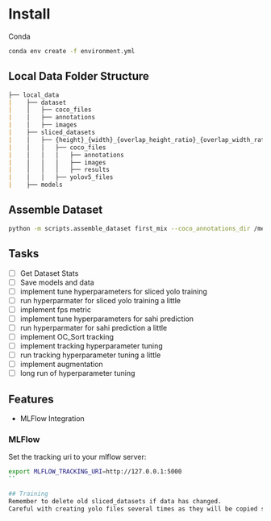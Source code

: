 # Install
Conda
```bash
conda env create -f environment.yml
``` 

## Local Data Folder Structure
```markdown
├── local_data
|    ├── dataset
|    │   ├── coco_files
|    │   ├── annotations
|    │   ├── images
|    ├── sliced_datasets
|    │   ├── {height}_{width}_{overlap_height_ratio}_{overlap_width_ratio}_{min_area_ratio} 
|    │   │   ├── coco_files
|    │   │   │   ├── annotations
|    │   │   │   ├── images
|    │   │   │   ├── results
|    │   │   ├── yolov5_files
|    ├── models
```

## Assemble Dataset
```bash
python -m scripts.assemble_dataset first_mix --coco_annotations_dir /media/data/BirdMOT/local_data/dataset/coco_files --output_path /media/data/BirdMOT/local_data/dataset/coco_files/dataset_assemblies --categories_path /home/fids/fids/BirdMOT/tests/fixtures/coco_fixtures/coco_categories_three_classes.json --config /home/fids/fids/BirdMOT/experiments/val_wo_tracking_dataset.json
```

## Tasks
- [ ] Get Dataset Stats
- [ ] Save models and data
- [ ] implement tune hyperparameters for sliced yolo training
- [ ] run hyperparmater for sliced yolo training a little
- [ ] implement fps metric
- [ ] implement tune hyperparameters for sahi prediction
- [ ] run hyperparmater for sahi prediction a little
- [ ] implement OC_Sort tracking
- [ ] implement tracking hyperparameter tuning
- [ ] run tracking hyperparameter tuning a little
- [ ] implement augmentation
- [ ] long run of hyperparameter tuning

## Features
- MLFlow Integration

### MLFlow
Set the tracking uri to your mlflow server:
```bash
export MLFLOW_TRACKING_URI=http://127.0.0.1:5000
``

## Training
Remember to delete old sliced_datasets if data has changed.
Careful with creating yolo files several times as they will be copied several times leading to more and more files ...